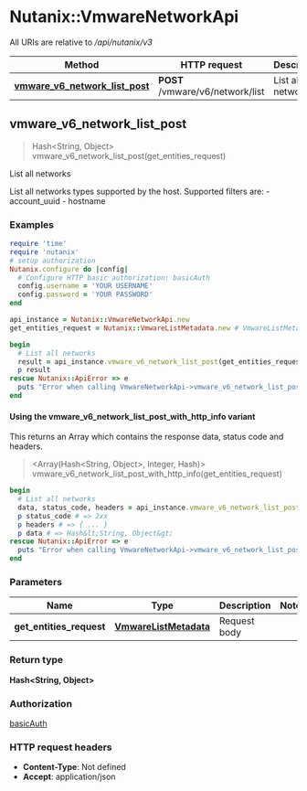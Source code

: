 # Nutanix::VmwareNetworkApi

All URIs are relative to */api/nutanix/v3*

| Method | HTTP request | Description |
| ------ | ------------ | ----------- |
| [**vmware_v6_network_list_post**](VmwareNetworkApi.md#vmware_v6_network_list_post) | **POST** /vmware/v6/network/list | List all networks |


## vmware_v6_network_list_post

> Hash&lt;String, Object&gt; vmware_v6_network_list_post(get_entities_request)

List all networks

List all networks types supported by the host. Supported filters are: - account_uuid - hostname 

### Examples

```ruby
require 'time'
require 'nutanix'
# setup authorization
Nutanix.configure do |config|
  # Configure HTTP basic authorization: basicAuth
  config.username = 'YOUR USERNAME'
  config.password = 'YOUR PASSWORD'
end

api_instance = Nutanix::VmwareNetworkApi.new
get_entities_request = Nutanix::VmwareListMetadata.new # VmwareListMetadata | Request body

begin
  # List all networks
  result = api_instance.vmware_v6_network_list_post(get_entities_request)
  p result
rescue Nutanix::ApiError => e
  puts "Error when calling VmwareNetworkApi->vmware_v6_network_list_post: #{e}"
end
```

#### Using the vmware_v6_network_list_post_with_http_info variant

This returns an Array which contains the response data, status code and headers.

> <Array(Hash&lt;String, Object&gt;, Integer, Hash)> vmware_v6_network_list_post_with_http_info(get_entities_request)

```ruby
begin
  # List all networks
  data, status_code, headers = api_instance.vmware_v6_network_list_post_with_http_info(get_entities_request)
  p status_code # => 2xx
  p headers # => { ... }
  p data # => Hash&lt;String, Object&gt;
rescue Nutanix::ApiError => e
  puts "Error when calling VmwareNetworkApi->vmware_v6_network_list_post_with_http_info: #{e}"
end
```

### Parameters

| Name | Type | Description | Notes |
| ---- | ---- | ----------- | ----- |
| **get_entities_request** | [**VmwareListMetadata**](VmwareListMetadata.md) | Request body |  |

### Return type

**Hash&lt;String, Object&gt;**

### Authorization

[basicAuth](../README.md#basicAuth)

### HTTP request headers

- **Content-Type**: Not defined
- **Accept**: application/json

